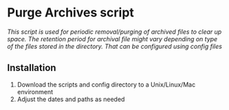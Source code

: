 # Purge Archives script
_This script is used for periodic removal/purging of archived files to clear up space.
The retention period for archival file might vary depending on type of the files stored in the directory.
That can be configured using config files_

## Installation
1. Download the scripts and config directory to a Unix/Linux/Mac environment
2. Adjust the dates and paths as needed

